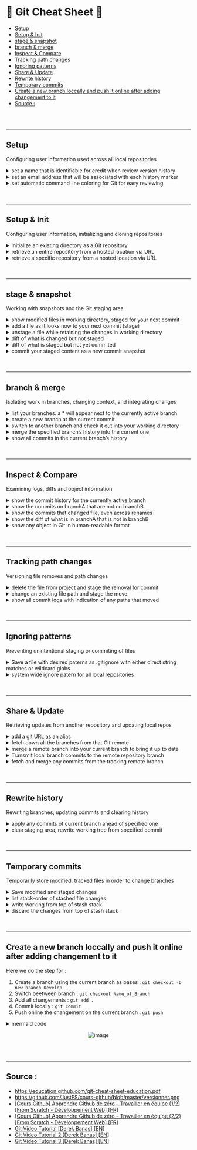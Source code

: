# 🚀 Git Cheat Sheet 🚀 <!-- omit in TOC -->

- [Setup](#setup)
- [Setup & Init](#setup--init)
- [stage & snapshot](#stage--snapshot)
- [branch & merge](#branch--merge)
- [Inspect & Compare](#inspect--compare)
- [Tracking path changes](#tracking-path-changes)
- [Ignoring patterns](#ignoring-patterns)
- [Share & Update](#share--update)
- [Rewrite history](#rewrite-history)
- [Temporary commits](#temporary-commits)
- [Create a new branch loccally and push it online after adding changement to it](#create-a-new-branch-loccally-and-push-it-online-after-adding-changement-to-it)
- [Source :](#source-)

<br>
<br>

___

## Setup
Configuring user information used across all local repositories

<details>
<summary>set a name that is identifiable for credit when review version history</summary>

```
git config --global user.name “[firstname lastname]”
```

<br>
</details>

<details>
<summary>set an email address that will be associated with each history marker</summary>

```
git config --global user.email “[valid-email]”
```

<br>
</details>

<details>
<summary>set automatic command line coloring for Git for easy reviewing</summary>

```
git config --global color.ui auto
```

<br>
</details>


<br>
<br>

___
## Setup & Init
Configuring user information, initializing and cloning repositories

<details>
<summary>initialize an existing directory as a Git repository</summary>

```
git init
```

<br>
</details>


<details>
<summary>retrieve an entire repository from a hosted location via URL</summary>

```
git clone [url]
```

<br>
</details>


<details>
<summary>retrieve a specific repository from a hosted location via URL</summary>

```
git clone [url] --branch [Name_of_your_specific_branch]
```

<br>
</details>


<br>
<br>

___

## stage & snapshot
Working with snapshots and the Git staging area

<details>
<summary>show modified files in working directory, staged for your next commit</summary>

```
git status
```

<br>
</details>


<details>
<summary>add a file as it looks now to your next commit (stage)</summary>

```
git add [file]
```

<br>
</details>


<details>
<summary>unstage a file while retaining the changes in working directory</summary>

```
git reset [file]
```

<br>
</details>

<details>
<summary>diff of what is changed but not staged</summary>

```
git diff
```

<br>
</details>

<details>
<summary>diff of what is staged but not yet commited</summary>

```
git diff --staged
```

<br>
</details>


<details>
<summary>commit your staged content as a new commit snapshot</summary>

```
git commit -m “[descriptive message]”
```

<br>
</details>


<br>
<br>

___

## branch & merge
Isolating work in branches, changing context, and integrating changes
<details>
<summary>list your branches. a * will appear next to the currently active branch</summary>

```
git branch
```

<br>
</details>


<details>
<summary>create a new branch at the current commit</summary>

```
git branch [branch-name]
```

<br>
</details>


<details>
<summary>switch to another branch and check it out into your working directory</summary>

```
git checkout
```

<br>
</details>


<details>
<summary>merge the specified branch’s history into the current one</summary>

```
git merge [branch]
```

<br>
</details>


<details>
<summary>show all commits in the current branch’s history</summary>

```
git log
```

<br>
</details>


<br>
<br>

___

## Inspect & Compare
Examining logs, diffs and object information


<details>
<summary>show the commit history for the currently active branch</summary>

```
git log
```

<br>
</details>


<details>
<summary>show the commits on branchA that are not on branchB</summary>

```
git log branchB..branchA
```

<br>
</details>


<details>
<summary>show the commits that changed file, even across renames</summary>

```
git log --follow [file]
```

<br>
</details>


<details>
<summary>show the diff of what is in branchA that is not in branchB</summary>

```
git diff branchB...branchA
```

<br>
</details>


<details>
<summary>show any object in Git in human-readable format</summary>

```
git show [SHA]
```

<br>
</details>


<br>
<br>

___
## Tracking path changes
Versioning file removes and path changes

<details>
<summary>delete the file from project and stage the removal for commit</summary>

```
git rm [file]
```

<br>
</details>

<details>
<summary>change an existing file path and stage the move</summary>

```
git mv [existing-path] [new-path]
```

<br>
</details>

<details>
<summary>show all commit logs with indication of any paths that moved</summary>

```
git log --stat -M
```

<br>
</details>

<br>
<br>

___
## Ignoring patterns
Preventing unintentional staging or commiting of files

<details>
<summary>Save a file with desired paterns as .gitignore with either direct string matches or wildcard globs.</summary>

```
logs/
*.notes
pattern*/
```

<br>
</details>

<details>
<summary>system wide ignore patern for all local repositories</summary>

```
git config --global core.excludesfile [file]
```

<br>
</details>


<br>
<br>

___
## Share & Update
Retrieving updates from another repository and updating local repos

<details>
<summary>add a git URL as an alias</summary>

```
git remote add [alias] [url]
```

<br>
</details>

<details>
<summary>fetch down all the branches from that Git remote</summary>

```
git fetch [alias]
```

<br>
</details>

<details>
<summary>merge a remote branch into your current branch to bring it up to date</summary>

```
git merge [alias]/[branch]
```

<br>
</details>

<details>
<summary>Transmit local branch commits to the remote repository branch</summary>

```
git push [alias] [branch]
```

<br>
</details>

<details>
<summary>fetch and merge any commits from the tracking remote branch</summary>

```
git pull
```

<br>
</details>

<br>
<br>

___
## Rewrite history
Rewriting branches, updating commits and clearing history

<details>
<summary>apply any commits of current branch ahead of specified one</summary>

```
git rebase [branch]
```

<br>
</details>

<details>
<summary>clear staging area, rewrite working tree from specified commit</summary>

```
git reset --hard [commit]
```

<br>
</details>

<br>
<br>

___

## Temporary commits
Temporarily store modified, tracked files in order to change branches

<details>
<summary>Save modified and staged changes</summary>

```
git stash
```

<br>
</details>

<details>
<summary>list stack-order of stashed file changes</summary>

```
git stash list
```

<br>
</details>

<details>
<summary>write working from top of stash stack</summary>

```
git stash pop
```

<br>
</details>

<details>
<summary>discard the changes from top of stash stack</summary>

```
git stash drop
```

<br>
</details>


<br>
<br>

___

## Create a new branch loccally and push it online after adding changement to it

Here we do the step for :
1. Create a branch using the current branch as bases : ```git checkout -b new branch Develop```
2. Switch beetween branch :  ```git checkout Name_of_Branch```
3. Add all changements : ``git add .``
4. Commit locally : ``git commit``
5. Push online the changement on the current branch : ``git push``

<details>
<summary>mermaid code</summary>

```
graph TB
    1[Check list of branch : <br> git branch -a ] -->2[Create a new branch Develop and switch to the branch : <br> git checkout -b new branch Develop]
    2 --> 3[switch to the branch Dev2 : <br> git checkout Dev2]
    3-->4[check the status for all files inside the current branch : <br> git status <br> <br> You can also handled files with : <br>  use : git add <file>...  to update what will be committed <br> use git restore <file>... to discard changes in working directory ]
    4-->5["To stash your working directory including untracked files (especially those that are in the .gitignore) : <br> git stash --include-untracked"]
    5-->6[check the status for all files inside the current branch : <br> git status]
    6-->7[switch to Develop branch <br> git checkout Develop]
    7-->12[write working from top of stash stack <br> git stash pop]
    12-->8[update all changement : <br> git add .]
    8-->9[check the status for all files inside the current branch : <br> git status]
    9-->10[commit your changement locally : <br> git commit]
    10-->11[push your changement online : <br> git push <br><br> When it's a new branch that you create locally and want to push it to our repository online then you need to : <br> git push --set-upstream origin Develop <br> because in this case the current branch Develop has no upstream branch.]
```


</details>

<div align="center">

![image](./flow_chart.svg)

</div>

<br>
<br>

___

## Source :
* https://education.github.com/git-cheat-sheet-education.pdf 
* https://github.com/JustFS/cours-github/blob/master/versionner.png
* [[Cours Github] Apprendre Github de zéro – Travailler en équipe (1/2) [From Scratch - Développement Web] [FR]](https://www.youtube.com/watch?v=eXF0epLeCgo)
* [[Cours Github] Apprendre Github de zéro – Travailler en équipe (2/2) [From Scratch - Développement Web] [FR]](https://www.youtube.com/watch?v=yqA4Q6jHnfc)
* [Git Video Tutorial [Derek Banas] [EN]](https://www.youtube.com/watch?v=r63f51ce84A)
* [Git Video Tutorial 2 [Derek Banas] [EN]](https://www.youtube.com/watch?v=EYIvWWx1YDw)
* [Git Video Tutorial 3 [Derek Banas] [EN]](https://www.youtube.com/watch?v=DSeyfEgoPOM)